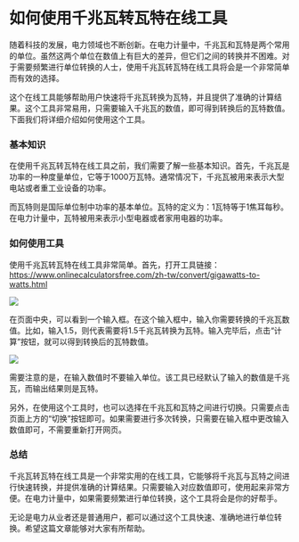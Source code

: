 如何使用千兆瓦转瓦特在线工具
==============

随着科技的发展，电力领域也不断创新。在电力计量中，千兆瓦和瓦特是两个常用的单位。虽然这两个单位在数值上有巨大的差异，但它们之间的转换并不困难。对于需要频繁进行单位转换的人士，使用千兆瓦转瓦特在线工具将会是一个非常简单而有效的选择。

这个在线工具能够帮助用户快速将千兆瓦转换为瓦特，并且提供了准确的计算结果。这个工具非常易用，只需要输入千兆瓦的数值，即可得到转换后的瓦特数值。下面我们将详细介绍如何使用这个工具。

### 基本知识

在使用千兆瓦转瓦特在线工具之前，我们需要了解一些基本知识。首先，千兆瓦是功率的一种度量单位，它等于1000万瓦特。通常情况下，千兆瓦被用来表示大型电站或者重工业设备的功率。

而瓦特则是国际单位制中功率的基本单位。瓦特的定义为：1瓦特等于1焦耳每秒。在电力计量中，瓦特被用来表示小型电器或者家用电器的功率。

### 如何使用工具

使用千兆瓦转瓦特在线工具非常简单。首先，打开工具链接：<https://www.onlinecalculatorsfree.com/zh-tw/convert/gigawatts-to-watts.html>

![](https://imgur.com/pQzE1eJ.png)

在页面中央，可以看到一个输入框。在这个输入框中，输入你需要转换的千兆瓦数值。比如，输入1.5，则代表需要将1.5千兆瓦转换为瓦特。输入完毕后，点击“计算”按钮，就可以得到转换后的瓦特数值。

![](https://imgur.com/o9K2uFe.png)

需要注意的是，在输入数值时不要输入单位。该工具已经默认了输入的数值是千兆瓦，而输出结果则是瓦特。

另外，在使用这个工具时，也可以选择在千兆瓦和瓦特之间进行切换。只需要点击页面上方的“切换”按钮即可。如果需要进行多次转换，只需要在输入框中更改输入数值即可，不需要重新打开网页。

### 总结

千兆瓦转瓦特在线工具是一个非常实用的在线工具，它能够将千兆瓦与瓦特之间进行快速转换，并提供准确的计算结果。只需要输入对应数值即可，使用起来非常方便。在电力计量中，如果需要频繁进行单位转换，这个工具将会是你的好帮手。

无论是电力从业者还是普通用户，都可以通过这个工具快速、准确地进行单位转换。希望这篇文章能够对大家有所帮助。